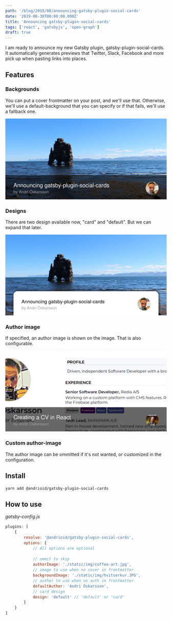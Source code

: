 ```yaml
---
path: '/blog/2019/08/announcing-gatsby-plugin-social-cards'
date: '2019-08-30T00:00:00.000Z'
title: 'Announcing gatsby-plugin-social-cards'
tags: ['react', 'gatsbyjs', 'open-graph']
draft: true
---
```


I am ready to announce my new Gatsby plugin, gatsby-plugin-social-cards. It automatically generates previews that Twitter, Slack, Facebook and more pick up when pasting links into places.

## Features

### Backgrounds

You can put a cover frontmatter on your post, and we'll use that. Otherwise, we'll use a default-background that you can specify or if that fails, we'll use a fallback one.

![default card design](default-design.jpg)

### Designs

There are two design available now, "card" and "default". But we can expand that later.

![default card design](card-design.jpg)

### Author image

If specified, an author image is shown on the image. That is also configurable.

![default card design](cover-custom-author.jpg)

### Custom author-image

The author image can be ommitted if it's not wanted, or customized in the configuration.

## Install

```sh
yarn add @andrioid/gatsby-plugin-social-cards
```

## How to use

_gatsby-config.js_

```js
plugins: [
	{
		resolve: '@andrioid/gatsby-plugin-social-cards',
		options: {
			// All options are optional

			// ommit to skip
			authorImage: './static/img/coffee-art.jpg',
			// image to use when no cover in frontmatter
			backgroundImage: './static/img/hvitserkur.JPG',
			// author to use when no auth in frontmatter
			defaultAuthor: 'Andri Óskarsson',
			// card design
			design: 'default' // 'default' or 'card'
		}
	}
]
```
